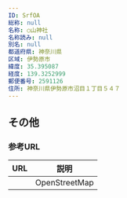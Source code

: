 ```yaml
---
ID: SrfOA
総称: null
名称: ○山神社
名称読み: null
別名: null
都道府県: 神奈川県
区域: 伊勢原市
緯度: 35.395087
経度: 139.3252999
郵便番号: 2591126
住所: 神奈川県伊勢原市沼目１丁目５４７
---
```


## その他

### 参考URL

| URL | 説明          |
| --- | ------------- |
|     | OpenStreetMap |
